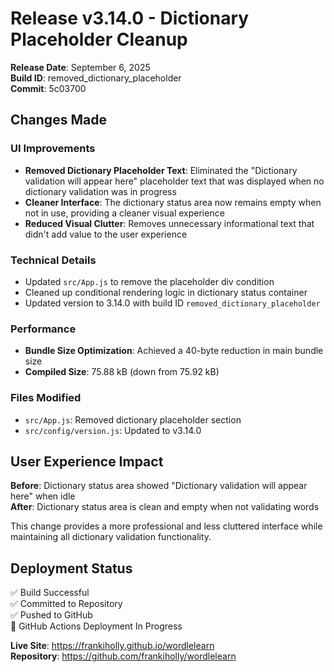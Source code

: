 # Release v3.14.0 - Dictionary Placeholder Cleanup

**Release Date**: September 6, 2025  
**Build ID**: removed_dictionary_placeholder  
**Commit**: 5c03700

## Changes Made

### UI Improvements
- **Removed Dictionary Placeholder Text**: Eliminated the "Dictionary validation will appear here" placeholder text that was displayed when no dictionary validation was in progress
- **Cleaner Interface**: The dictionary status area now remains empty when not in use, providing a cleaner visual experience
- **Reduced Visual Clutter**: Removes unnecessary informational text that didn't add value to the user experience

### Technical Details
- Updated `src/App.js` to remove the placeholder div condition
- Cleaned up conditional rendering logic in dictionary status container
- Updated version to 3.14.0 with build ID `removed_dictionary_placeholder`

### Performance
- **Bundle Size Optimization**: Achieved a 40-byte reduction in main bundle size
- **Compiled Size**: 75.88 kB (down from 75.92 kB)

### Files Modified
- `src/App.js`: Removed dictionary placeholder section
- `src/config/version.js`: Updated to v3.14.0

## User Experience Impact

**Before**: Dictionary status area showed "Dictionary validation will appear here" when idle  
**After**: Dictionary status area is clean and empty when not validating words

This change provides a more professional and less cluttered interface while maintaining all dictionary validation functionality.

## Deployment Status

✅ Build Successful  
✅ Committed to Repository  
✅ Pushed to GitHub  
🔄 GitHub Actions Deployment In Progress

**Live Site**: https://frankiholly.github.io/wordlelearn  
**Repository**: https://github.com/frankiholly/wordlelearn